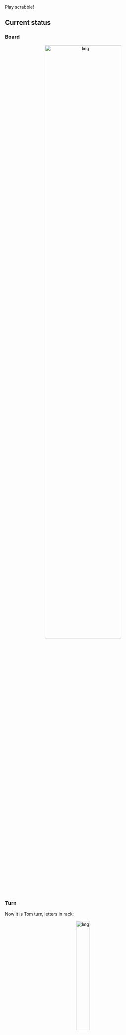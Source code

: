 
Play scrabble!
## Current status
### Board
<p align="center">
<img src="https://raw.githubusercontent.com/radosz99/radosz99/main/board.png" width=70% alt="Img"/>
    </p>
    
### Turn
Now it is Tom turn, letters in rack:
<p align="center">
<img src="https://raw.githubusercontent.com/radosz99/radosz99/main/rack.png" width=30% alt="Img"/>
</p>

### Game score
| Id | Player name | Points |
  | - | - | - |  
|0 | Tom | 159
|1 | Jerry | 109
## Make the move
Make the move and insert the letters by creating an [issue](https://github.com/radosz99/radosz99/issues/new?title=scrabble%7Cmove%7C7%3AA%3ARIDE&body=Just+push+%27Submit+new+issue%27+or+update+with+your+move.) according to the rules or...

## Possibly best moves  
Are you sure? :smiling_imp: :smiling_imp: :smiling_imp:
<details>
  <summary>Spoiler warning!</summary>
  
  | Id | Move | Issue link | Points |
  | - | - | - | - |  
|1| 4:D:allele | [scrabble&#124;move&#124;4:D:allele](https://github.com/radosz99/radosz99/issues/new?title=scrabble%7Cmove%7C4%3AD%3Aallele&body=Just+push+%27Submit+new+issue%27+or+update+with+your+move.) | 12 
|2| 14:A:wallet | [scrabble&#124;move&#124;14:A:wallet](https://github.com/radosz99/radosz99/issues/new?title=scrabble%7Cmove%7C14%3AA%3Awallet&body=Just+push+%27Submit+new+issue%27+or+update+with+your+move.) | 10 
|3| 4:D:allel | [scrabble&#124;move&#124;4:D:allel](https://github.com/radosz99/radosz99/issues/new?title=scrabble%7Cmove%7C4%3AD%3Aallel&body=Just+push+%27Submit+new+issue%27+or+update+with+your+move.) | 10 
|4| 14:A:walla | [scrabble&#124;move&#124;14:A:walla](https://github.com/radosz99/radosz99/issues/new?title=scrabble%7Cmove%7C14%3AA%3Awalla&body=Just+push+%27Submit+new+issue%27+or+update+with+your+move.) | 9 
|5| 4:E:tell | [scrabble&#124;move&#124;4:E:tell](https://github.com/radosz99/radosz99/issues/new?title=scrabble%7Cmove%7C4%3AE%3Atell&body=Just+push+%27Submit+new+issue%27+or+update+with+your+move.) | 8 
|6| 14:A:weta | [scrabble&#124;move&#124;14:A:weta](https://github.com/radosz99/radosz99/issues/new?title=scrabble%7Cmove%7C14%3AA%3Aweta&body=Just+push+%27Submit+new+issue%27+or+update+with+your+move.) | 8 
|7| 14:A:weet | [scrabble&#124;move&#124;14:A:weet](https://github.com/radosz99/radosz99/issues/new?title=scrabble%7Cmove%7C14%3AA%3Aweet&body=Just+push+%27Submit+new+issue%27+or+update+with+your+move.) | 8 
|8| 14:A:weel | [scrabble&#124;move&#124;14:A:weel](https://github.com/radosz99/radosz99/issues/new?title=scrabble%7Cmove%7C14%3AA%3Aweel&body=Just+push+%27Submit+new+issue%27+or+update+with+your+move.) | 8 
|9| 14:A:weal | [scrabble&#124;move&#124;14:A:weal](https://github.com/radosz99/radosz99/issues/new?title=scrabble%7Cmove%7C14%3AA%3Aweal&body=Just+push+%27Submit+new+issue%27+or+update+with+your+move.) | 8 
|10| 14:A:wall | [scrabble&#124;move&#124;14:A:wall](https://github.com/radosz99/radosz99/issues/new?title=scrabble%7Cmove%7C14%3AA%3Awall&body=Just+push+%27Submit+new+issue%27+or+update+with+your+move.) | 8 
</details>
    
## Latest moves

| Id | Type | Move / Letters to replace | Created words / New letters | Date | Points | Player | Who |
| - | - | - | - | - | - | - | - |
|9| INSERT | A:11:blow | ['BLOW'] | 11/27/2022, 00:34:56 | 27 | Jerry | [radosz99](github.com/radosz99) |
|8| INSERT | 11:A:besung | ['BESUNG'] | 11/27/2022, 00:33:56 | 24 | Tom | [radosz99](github.com/radosz99) |
|7| INSERT | C:8:brash | ['BRASH'] | 11/27/2022, 00:32:59 | 26 | Jerry | [radosz99](github.com/radosz99) |
|6| INSERT | 9:B:frigger | ['FRIGGER'] | 11/27/2022, 00:32:18 | 24 | Tom | [radosz99](github.com/radosz99) |
|5| INSERT | H:4:limmer | ['LIMMER'] | 11/27/2022, 00:31:41 | 10 | Jerry | [radosz99](github.com/radosz99) |
|4| INSERT | O:3:ycond | ['YCOND'] | 11/27/2022, 00:30:37 | 45 | Tom | [radosz99](github.com/radosz99) |
|3| INSERT | 4:K:topic | ['TOPIC'] | 11/27/2022, 00:29:48 | 18 | Jerry | [radosz99](github.com/radosz99) |
|2| INSERT | L:3:zooey | ['ZOOEY'] | 11/27/2022, 00:29:08 | 34 | Tom | [radosz99](github.com/radosz99) |
|1| INSERT | J:5:jedi | ['JEDI'] | 11/27/2022, 00:27:22 | 28 | Jerry | [radosz99](github.com/radosz99) |
|0| INSERT | 7:H:middy | ['MIDDY'] | 11/27/2022, 00:24:54 | 32 | Tom | [radosz99](github.com/radosz99) |